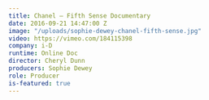```yaml
---
title: Chanel — Fifth Sense Documentary
date: 2016-09-21 14:47:00 Z
image: "/uploads/sophie-dewey-chanel-fifth-sense.jpg"
video: https://vimeo.com/184115398
company: i-D
runtime: Online Doc
director: Cheryl Dunn
producers: Sophie Dewey
role: Producer
is-featured: true
---
```


